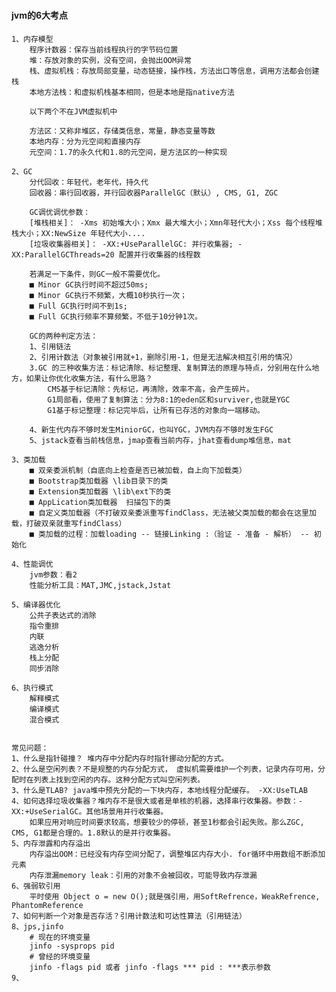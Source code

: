 ###
#### jvm的6大考点
    1、内存模型
        程序计数器：保存当前线程执行的字节码位置
        堆：存放对象的实例，没有空间，会抛出OOM异常
        栈、虚拟机栈：存放局部变量，动态链接，操作栈，方法出口等信息，调用方法都会创建栈
        本地方法栈：和虚拟机栈基本相同，但是本地是指native方法
        
        以下两个不在JVM虚拟机中

        方法区：又称非堆区，存储类信息，常量，静态变量等数
        本地内存：分为元空间和直接内存
        元空间：1.7的永久代和1.8的元空间，是方法区的一种实现

    2、GC
        分代回收：年轻代，老年代，持久代
        回收器：串行回收器，并行回收器ParallelGC（默认）, CMS, G1, ZGC
        
        GC调优调优参数：
        [堆栈相关]： -Xms 初始堆大小；Xmx 最大堆大小；Xmn年轻代大小；Xss 每个线程堆栈大小；XX:NewSize 年轻代大小....
        [垃圾收集器相关]： -XX:+UseParallelGC: 并行收集器; -XX:ParallelGCThreads=20 配置并行收集器的线程数

        若满足一下条件，则GC一般不需要优化。
        ■ Minor GC执行时间不超过50ms;
        ■ Minor GC执行不频繁，大概10秒执行一次；
        ■ Full GC执行时间不到1s;
        ■ Full GC执行频率不算频繁，不低于10分钟1次。

        GC的两种判定方法：
        1、引用链法
        2、引用计数法（对象被引用就+1，删除引用-1，但是无法解决相互引用的情况）
        3.GC 的三种收集方法：标记清除、标记整理、复制算法的原理与特点，分别用在什么地方，如果让你优化收集方法，有什么思路？
            CMS基于标记清除：先标记，再清除，效率不高，会产生碎片。
            G1局部看，使用了复制算法：分为8:1的eden区和surviver,也就是YGC
            G1基于标记整理：标记完毕后，让所有已存活的对象向一端移动。

        4、新生代内存不够时发生MiniorGC，也叫YGC，JVM内存不够时发生FGC
        5、jstack查看当前栈信息，jmap查看当前内存，jhat查看dump堆信息，mat

    3、类加载
        ■ 双亲委派机制（自底向上检查是否已被加载，自上向下加载类）
        ■ Bootstrap类加载器 \lib目录下的类
        ■ Extension类加载器 \lib\ext下的类
        ■ AppLication类加载器  扫描包下的类
        ■ 自定义类加载器（不打破双亲委派重写findClass，无法被父类加载的都会在这里加载，打破双亲就重写findClass）
        ■ 类加载的过程：加载loading -- 链接Linking :（验证 - 准备 - 解析） -- 初始化

    4、性能调优
        jvm参数：看2
        性能分析工具：MAT,JMC,jstack,Jstat

    5、编译器优化
        公共子表达式的消除
        指令重排
        内联
        逃逸分析
        栈上分配
        同步消除
    
    6、执行模式
        解释模式
        编译模式
        混合模式


    常见问题：
    1、什么是指针碰撞？ 堆内存中分配内存时指针挪动分配的方式。
    2、什么是空闲列表？不是规整的内存分配方式， 虚拟机需要维护一个列表，记录内存可用，分配时在列表上找到空闲的内存。这种分配方式叫空闲列表。
    3、什么是TLAB? java堆中预先分配的一下块内存，本地线程分配缓存。 -XX:UseTLAB
    4、如何选择垃圾收集器？堆内存不是很大或者是单核的机器，选择串行收集器。参数：-XX:+UseSerialGC。其他场景用并行收集器。
        如果应用对响应时间要求较高，想要较少的停顿，甚至1秒都会引起失败。那么ZGC, CMS, G1都是合理的。1.8默认的是并行收集器。
    5、内存泄露和内存溢出
        内存溢出OOM：已经没有内存空间分配了，调整堆区内存大小. for循环中用数组不断添加元素
        内存泄漏memory leak：引用的对象不会被回收，可能导致内存泄漏
    6、强弱软引用
        平时使用 Object o = new O();就是强引用，用SoftRefrence，WeakRefrence, PhantomReference
    7、如何判断一个对象是否存活？引用计数法和可达性算法（引用链法）
    8、jps,jinfo
        # 现在的环境变量
        jinfo -sysprops pid
        # 曾经的环境变量
        jinfo -flags pid 或者 jinfo -flags *** pid : ***表示参数
    9、
    
